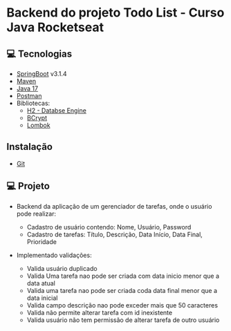 # Backend do projeto Todo List - Curso Java Rocketseat

## 💻  Tecnologias

- [SpringBoot](https://spring.io/projects/spring-boot) v3.1.4
- [Maven](https://maven.apache.org/download.cgi)
- [Java 17](https://www.java.com/pt-BR/download/help/index_installing.html)
- [Postman](https://www.postman.com/)
- Bibliotecas:
    - [H2 - Databse Engine](https://www.h2database.com/html/main.html)
    - [BCrypt](https://github.com/patrickfav/bcrypt)
    - [Lombok](https://projectlombok.org/)

## Instalação

- [Git](https://github.com/jeandeswesley/todolist-java)

## 💻 Projeto

- Backend da aplicação de um gerenciador de tarefas, onde o usuário pode realizar:
    - Cadastro de usuário contendo: Nome, Usuário, Password
    - Cadastro de tarefas: Título, Descrição, Data Início, Data Final, Prioridade

- Implementado validações:
    - Valida usuário duplicado
    - Valida Uma tarefa nao pode ser criada com data inicio menor que a data atual
    - Valida uma tarefa nao pode ser criada coda data final menor que a data inicial
    - Valida campo descrição nao pode exceder mais que 50 caracteres
    - Valida não permite alterar tarefa com id inexistente
    - Valida usuário não tem permissão de alterar tarefa de outro usuário
